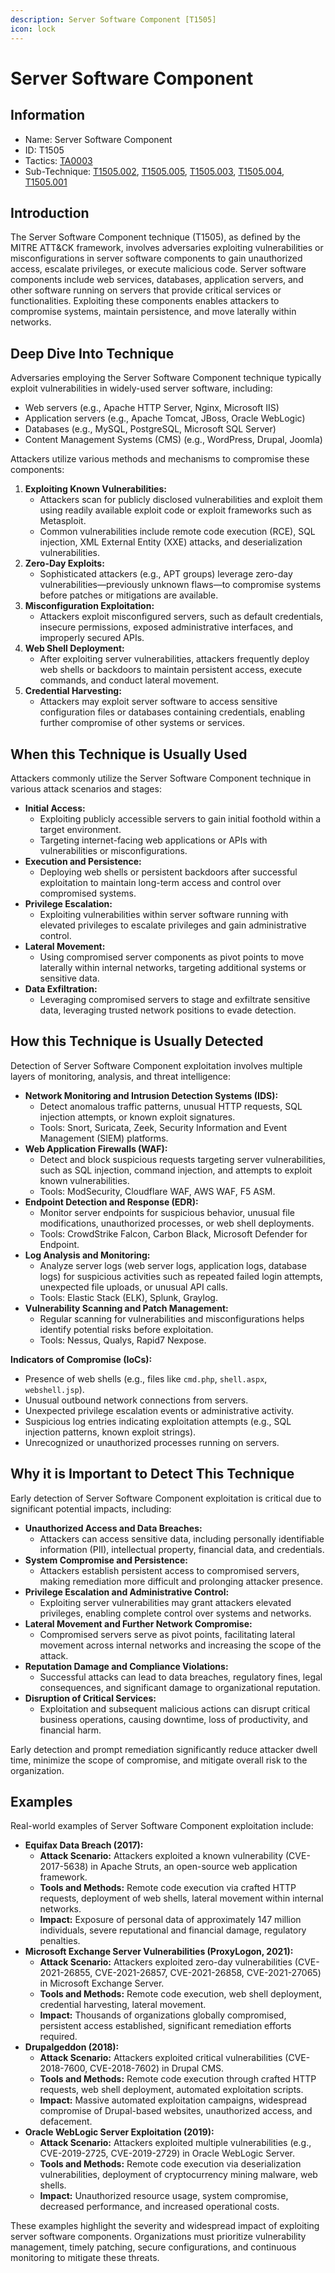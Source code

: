 ```yaml
---
description: Server Software Component [T1505]
icon: lock
---
```


# Server Software Component

## Information

- Name: Server Software Component
- ID: T1505
- Tactics: [TA0003](../TA0003/TA0003.md)
- Sub-Technique: [T1505.002](T1505.002.md), [T1505.005](T1505.005.md), [T1505.003](T1505.003.md), [T1505.004](T1505.004.md), [T1505.001](T1505.001.md)

## Introduction

The Server Software Component technique (T1505), as defined by the MITRE ATT\&CK framework, involves adversaries exploiting vulnerabilities or misconfigurations in server software components to gain unauthorized access, escalate privileges, or execute malicious code. Server software components include web services, databases, application servers, and other software running on servers that provide critical services or functionalities. Exploiting these components enables attackers to compromise systems, maintain persistence, and move laterally within networks.

## Deep Dive Into Technique

Adversaries employing the Server Software Component technique typically exploit vulnerabilities in widely-used server software, including:

- Web servers (e.g., Apache HTTP Server, Nginx, Microsoft IIS)
- Application servers (e.g., Apache Tomcat, JBoss, Oracle WebLogic)
- Databases (e.g., MySQL, PostgreSQL, Microsoft SQL Server)
- Content Management Systems (CMS) (e.g., WordPress, Drupal, Joomla)

Attackers utilize various methods and mechanisms to compromise these components:

1. **Exploiting Known Vulnerabilities:**
   - Attackers scan for publicly disclosed vulnerabilities and exploit them using readily available exploit code or exploit frameworks such as Metasploit.
   - Common vulnerabilities include remote code execution (RCE), SQL injection, XML External Entity (XXE) attacks, and deserialization vulnerabilities.
2. **Zero-Day Exploits:**
   - Sophisticated attackers (e.g., APT groups) leverage zero-day vulnerabilities—previously unknown flaws—to compromise systems before patches or mitigations are available.
3. **Misconfiguration Exploitation:**
   - Attackers exploit misconfigured servers, such as default credentials, insecure permissions, exposed administrative interfaces, and improperly secured APIs.
4. **Web Shell Deployment:**
   - After exploiting server vulnerabilities, attackers frequently deploy web shells or backdoors to maintain persistent access, execute commands, and conduct lateral movement.
5. **Credential Harvesting:**
   - Attackers may exploit server software to access sensitive configuration files or databases containing credentials, enabling further compromise of other systems or services.

## When this Technique is Usually Used

Attackers commonly utilize the Server Software Component technique in various attack scenarios and stages:

- **Initial Access:**
  - Exploiting publicly accessible servers to gain initial foothold within a target environment.
  - Targeting internet-facing web applications or APIs with vulnerabilities or misconfigurations.
- **Execution and Persistence:**
  - Deploying web shells or persistent backdoors after successful exploitation to maintain long-term access and control over compromised systems.
- **Privilege Escalation:**
  - Exploiting vulnerabilities within server software running with elevated privileges to escalate privileges and gain administrative control.
- **Lateral Movement:**
  - Using compromised server components as pivot points to move laterally within internal networks, targeting additional systems or sensitive data.
- **Data Exfiltration:**
  - Leveraging compromised servers to stage and exfiltrate sensitive data, leveraging trusted network positions to evade detection.

## How this Technique is Usually Detected

Detection of Server Software Component exploitation involves multiple layers of monitoring, analysis, and threat intelligence:

- **Network Monitoring and Intrusion Detection Systems (IDS):**
  - Detect anomalous traffic patterns, unusual HTTP requests, SQL injection attempts, or known exploit signatures.
  - Tools: Snort, Suricata, Zeek, Security Information and Event Management (SIEM) platforms.
- **Web Application Firewalls (WAF):**
  - Detect and block suspicious requests targeting server vulnerabilities, such as SQL injection, command injection, and attempts to exploit known vulnerabilities.
  - Tools: ModSecurity, Cloudflare WAF, AWS WAF, F5 ASM.
- **Endpoint Detection and Response (EDR):**
  - Monitor server endpoints for suspicious behavior, unusual file modifications, unauthorized processes, or web shell deployments.
  - Tools: CrowdStrike Falcon, Carbon Black, Microsoft Defender for Endpoint.
- **Log Analysis and Monitoring:**
  - Analyze server logs (web server logs, application logs, database logs) for suspicious activities such as repeated failed login attempts, unexpected file uploads, or unusual API calls.
  - Tools: Elastic Stack (ELK), Splunk, Graylog.
- **Vulnerability Scanning and Patch Management:**
  - Regular scanning for vulnerabilities and misconfigurations helps identify potential risks before exploitation.
  - Tools: Nessus, Qualys, Rapid7 Nexpose.

**Indicators of Compromise (IoCs):**

- Presence of web shells (e.g., files like `cmd.php`, `shell.aspx`, `webshell.jsp`).
- Unusual outbound network connections from servers.
- Unexpected privilege escalation events or administrative activity.
- Suspicious log entries indicating exploitation attempts (e.g., SQL injection patterns, known exploit strings).
- Unrecognized or unauthorized processes running on servers.

## Why it is Important to Detect This Technique

Early detection of Server Software Component exploitation is critical due to significant potential impacts, including:

- **Unauthorized Access and Data Breaches:**
  - Attackers can access sensitive data, including personally identifiable information (PII), intellectual property, financial data, and credentials.
- **System Compromise and Persistence:**
  - Attackers establish persistent access to compromised servers, making remediation more difficult and prolonging attacker presence.
- **Privilege Escalation and Administrative Control:**
  - Exploiting server vulnerabilities may grant attackers elevated privileges, enabling complete control over systems and networks.
- **Lateral Movement and Further Network Compromise:**
  - Compromised servers serve as pivot points, facilitating lateral movement across internal networks and increasing the scope of the attack.
- **Reputation Damage and Compliance Violations:**
  - Successful attacks can lead to data breaches, regulatory fines, legal consequences, and significant damage to organizational reputation.
- **Disruption of Critical Services:**
  - Exploitation and subsequent malicious actions can disrupt critical business operations, causing downtime, loss of productivity, and financial harm.

Early detection and prompt remediation significantly reduce attacker dwell time, minimize the scope of compromise, and mitigate overall risk to the organization.

## Examples

Real-world examples of Server Software Component exploitation include:

- **Equifax Data Breach (2017):**
  - **Attack Scenario:** Attackers exploited a known vulnerability (CVE-2017-5638) in Apache Struts, an open-source web application framework.
  - **Tools and Methods:** Remote code execution via crafted HTTP requests, deployment of web shells, lateral movement within internal networks.
  - **Impact:** Exposure of personal data of approximately 147 million individuals, severe reputational and financial damage, regulatory penalties.
- **Microsoft Exchange Server Vulnerabilities (ProxyLogon, 2021):**
  - **Attack Scenario:** Attackers exploited zero-day vulnerabilities (CVE-2021-26855, CVE-2021-26857, CVE-2021-26858, CVE-2021-27065) in Microsoft Exchange Server.
  - **Tools and Methods:** Remote code execution, web shell deployment, credential harvesting, lateral movement.
  - **Impact:** Thousands of organizations globally compromised, persistent access established, significant remediation efforts required.
- **Drupalgeddon (2018):**
  - **Attack Scenario:** Attackers exploited critical vulnerabilities (CVE-2018-7600, CVE-2018-7602) in Drupal CMS.
  - **Tools and Methods:** Remote code execution through crafted HTTP requests, web shell deployment, automated exploitation scripts.
  - **Impact:** Massive automated exploitation campaigns, widespread compromise of Drupal-based websites, unauthorized access, and defacement.
- **Oracle WebLogic Server Exploitation (2019):**
  - **Attack Scenario:** Attackers exploited multiple vulnerabilities (e.g., CVE-2019-2725, CVE-2019-2729) in Oracle WebLogic Server.
  - **Tools and Methods:** Remote code execution via deserialization vulnerabilities, deployment of cryptocurrency mining malware, web shells.
  - **Impact:** Unauthorized resource usage, system compromise, decreased performance, and increased operational costs.

These examples highlight the severity and widespread impact of exploiting server software components. Organizations must prioritize vulnerability management, timely patching, secure configurations, and continuous monitoring to mitigate these threats.
